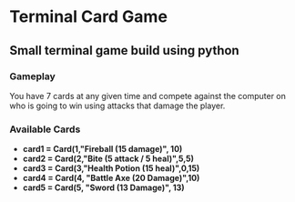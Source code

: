 # Terminal Card Game
## Small terminal game build using python

### Gameplay
You have 7 cards at any given time and compete against the computer on who is going to win using attacks that damage the player.

### Available Cards
- **card1 = Card(1,"Fireball (15 damage)", 10)**
- **card2 = Card(2,"Bite (5 attack / 5 heal)",5,5)**
- **card3 = Card(3,"Health Potion (15 heal)",0,15)**
- **card4 = Card(4, "Battle Axe (20 Damage)",10)**
- **card5 = Card(5, "Sword (13 Damage)", 13)**